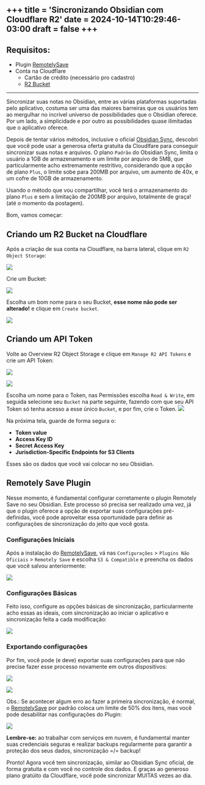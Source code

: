 +++
title = 'Sincronizando Obsidian com Cloudflare R2'
date = 2024-10-14T10:29:46-03:00
draft = false
+++
--- 
## Requisitos:
- Plugin [RemotelySave](https://obsidian.md/plugins?id=remotely-save)
- Conta na Cloudflare 
	- Cartão de crédito (necessário pro cadastro)
	- [R2 Bucket](https://www.cloudflare.com/pt-br/developer-platform/r2/)
---

Sincronizar suas notas no Obsidian, entre as várias plataformas suportadas pelo aplicativo, costuma ser uma das maiores barreiras que os usuários tem ao mergulhar no incrível universo de possibilidades que o Obsidian oferece. Por um lado, a simplicidade e por outro as possibilidades quase ilimitadas que o aplicativo oferece.

Depois de tentar vários métodos, inclusive o oficial [Obsidian Sync](https://obsidian.md/sync), descobri que você pode usar a generosa oferta gratuita da Cloudlfare para conseguir sincronizar suas notas e arquivos. O plano `Padrão` do Obsidian Sync, limita o usuário a 1GB de armazenamento e um limite por arquivo de 5MB, que particularmente acho extremamente restritivo, considerando que a opção de plano `Plus`, o limite sobe para 200MB por arquivo, um aumento de 40x, e um cofre de 10GB de armazenamento.

Usando o método que vou compartilhar, você terá o armazenamento do plano `Plus` e sem a limitação de 200MB por arquivo, totalmente de graça! (até o momento da postagem).

Bom, vamos começar:

## Criando um R2 Bucket na Cloudflare 
Após a criação de sua conta na Cloudflare, na barra lateral, clique em `R2 Object Storage`:

![](https://i.postimg.cc/xC4rpMwh/auvg7c.webp)

Crie um Bucket:

![](https://i.postimg.cc/N0NfY9h7/5m00ms.webp)

Escolha um bom nome para o seu Bucket, **esse nome não pode ser alterado!** e clique em `Create bucket`.

![](https://i.postimg.cc/jqDCxXSW/e1q0b9.webp)

## Criando um API Token

Volte ao Overview R2 Object Storage e clique em `Manage R2 API Tokens` e crie um API Token:

![](https://i.postimg.cc/rs0BBzcm/8gfl90.webp)


![](https://i.postimg.cc/N0NfY9h7/5m00ms.webp)

Escolha um nome para o Token, nas Permissões escolha `Read & Write`, em seguida selecione seu `Bucket` na parte seguinte, fazendo com que seu API Token só tenha acesso a esse único `Bucket`, e por fim, crie o Token.
![](https://i.postimg.cc/zGFGt20Q/3xqckt.webp)

Na próxima tela, guarde de forma segura o:
- **Token value**
- **Access Key ID**
- **Secret Access Key**
- **Jurisdiction-Specific Endpoints for S3 Clients**

Esses são os dados que você vai colocar no seu Obsidian.

## Remotely Save Plugin 
Nesse momento, é fundamental configurar corretamente o plugin Remotely Save no seu Obsidian. Este processo só precisa ser realizado uma vez, já que o plugin oferece a opção de exportar suas configurações pré-definidas, você pode aproveitar essa oportunidade para definir as configurações de sincronização do jeito que você gosta.

### Configurações Iniciais
Após a instalação do [RemotelySave](https://obsidian.md/plugins?id=remotely-save), vá nas `Configurações` > `Plugins Não Oficiais` > `Remotely Save` e escolha `S3 & Compatible` e preencha os dados que você salvou anteriormente:

![](https://i.postimg.cc/FFwz7LYT/pg8dtp.webp)

### Configurações Básicas
Feito isso, configure as opções básicas de sincronização, particularmente acho essas as ideais, com sincronização ao iniciar o aplicativo e sincronização feita a cada modificação:

![](https://i.postimg.cc/WzBBTjb7/ocde91.webp)

### Exportando configurações
Por fim, você pode (e deve) exportar suas configurações para que não precise fazer esse processo novamente em outros dispositivos:

![](https://i.postimg.cc/4Ntdtxts/s5x2qr.webp)

![](https://i.postimg.cc/RZB0TxQf/zskdhi.webp)

Obs.: Se acontecer algum erro ao fazer a primeira sincronização, é normal, o [RemotelySave](https://obsidian.md/plugins?id=remotely-save) por padrão coloca um limite de 50% dos itens, mas você pode desabilitar nas configurações do Plugin:

![](https://i.postimg.cc/nLVc6KWh/4vjzmg.webp)

**Lembre-se:** ao trabalhar com serviços em nuvem, é fundamental manter suas credenciais seguras e realizar backups regularmente para garantir a proteção dos seus dados, sincronização =/= backup!

Pronto! Agora você tem sincronização, similar ao Obsidian Sync oficial, de forma gratuita e com você no controle dos dados. E graças ao generoso plano gratúito da Cloudflare, você pode sincronizar MUITAS vezes ao dia.
